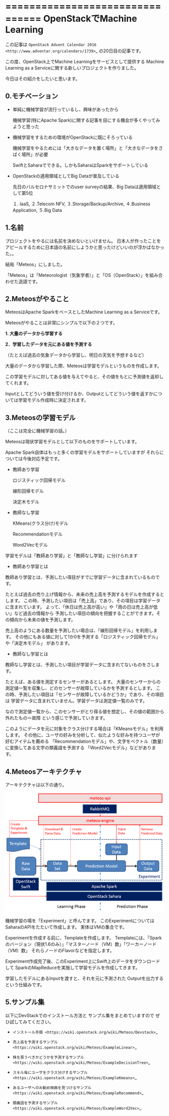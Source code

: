 ================================
OpenStackでMachine Learning
================================

この記事は
`OpenStack Advent Calendar 2016 <http://www.adventar.org/calendars/1739>`_
の20日目の記事です。

この度、OpenStack上でMachine Learningをサービスとして提供する
Machine Learning as a Serviceに関する新しいプロジェクトを作りました。

今日はその紹介をしたいと思います。

0.モチベーション
----------------

* 単純に機械学習が流行っているし、興味があったから

  機械学習(特にApache Spark)に関する記事を目にする機会が多くやってみようと思った

* 機械学習をするための環境がOpenStackに既にそろっている
  
  機械学習をやるためには「大きなデータを置く場所」と「大きなデータをさばく場所」が必要
 
  SwiftとSaharaでできる。しかもSaharaはSparkをサポートしている

* OpenStackの適用領域としてBig Dataが普及している

  先日のバルセロナサミットでのuser surveyの結果、Big Dataは適用領域として第5位
 
  １. IaaS, ２.Telecom NFV, ３.Storage/Backup/Archive, ４.Business Application, ５.Big Data

1.名前
--------

プロジェクトをやるには名前を決めないといけません。
日本人が作ったことをアピールするために日本語の名前にしようかと思ったけどいいのが浮かばなかった。。

結局「Meteos」にしました。

「Meteos」は「Meteorologist（気象学者）」と「OS（OpenStack）」を組み合わせた造語です。

2.Meteosがやること
------------------

MeteosはApache SparkをベースとしたMachine Learning as a Serviceです。

Meteosがやることは非常にシンプルで以下の２つです。

**1. 大量のデータから学習する**

**2．学習したデータを元にある値を予測する**

（たとえば過去の気象データから学習し、明日の天気を予想するなど）

大量のデータから学習した際、Meteosは学習モデルというものを作成します。

この学習モデルに対してある値を与えてやると、その値をもとに予測値を返却してくれます。

Inputとしてどういう値を受け付けるか、Outputとしてどういう値を返すかについては学習モデル作成時に決定されます。

3.Meteosの学習モデル
-------------------

（ここは完全に機械学習の話。）

Meteosは現状学習モデルとして以下のものをサポートしています。

Apache Spark自体はもっと多くの学習モデルをサポートしていますが
それらについては今後対応予定です。

* 教師あり学習

  ロジスティック回帰モデル
  
  線形回帰モデル
  
  決定木モデル

* 教師なし学習

  KMeans(クラス分け)モデル
  
  Recommendationモデル
  
  Word2Vecモデル

学習モデルは「教師あり学習」と「教師なし学習」に分けられます

* 教師あり学習とは

 教師あり学習とは、予測したい項目がすでに学習データに含まれているものです。

 たとえば過去の売り上げ情報から、未来の売上高を予測するモデルを作成するとします。
 この時、予測したい項目は「売上高」であり、その項目は学習データに含まれています。
 よって、「休日は売上高が高い」や「雨の日は売上高が低い」など過去の情報から
 予測したい項目の傾向を把握することができます。その傾向から未来の値を予測します。

 売上高のようにある数量を予測したい場合は、「線形回帰モデル」を利用します。
 その他にもある値に対して1か0を予測する「ロジスティック回帰モデル」や「決定木モデル」
 があります。

* 教師なし学習とは

 教師なし学習とは、予測したい項目が学習データに含まれてないものをさします。

 たとえば、ある値を測定するセンサーがあるとします。
 大量のセンサーからの測定値一覧を収集し、どのセンサーが故障しているかを予測するとします。
 この時、予測したい項目は「センサーが故障しているかどうか」であり、その項目は
 学習データに含まれていません。学習データは測定値一覧のみです。

 なので測定値一覧から、このセンサーがとり得る値を想定し、その値の範囲から外れたもの＝故障
 という感じで予測していきます。

 このようにデータを元に対象をクラス分けする場合は「KMeansモデル」を利用します。
 その他に、ユーザの好みを分析して、似たような好みを持つユーザが好むアイテムを薦める
 「Recommendationモデル」や、文字をベクトル（数量）に変換してある文字の類義語を予測する
 「Word2Vecモデル」などがあります。

4.Meteosアーキテクチャ
-----------------------

アーキテクチャは以下の通り。

![Architecture](http://raw.githubusercontent.com/guchi-hiro/wiki/master/Meteos-architecture.png)

機械学習の場を「Experiment」と呼んでます。
このExperimentについてはSaharaのAPIをたたいて作成します。
実体はVMの集合です。

Experimentを作成する前に、Templateを作成します。
Templateには、「Sparkのバージョン（現状1.6のみ）」「マスターノード（VM）数」「ワーカーノード（VM）数」
それらノードのFlavorなどを指定します。

Experiment作成完了後、このExperiment上にSwift上のデータをダウンロードして
SparkのMapReduceを実施して学習モデルを作成してきます。

学習したモデルにあるInputを渡すと、それを元に予測された
Outputを出力するという仕組みです。


5.サンプル集
-------------

以下にDevStackでのインストール方法と
サンプル集をまとめていますので
ぜひ試してみてください。

* `インストール手順 <https://wiki.openstack.org/wiki/Meteos/Devstack>`_

* `売上高を予測するサンプル <https://wiki.openstack.org/wiki/Meteos/ExampleLinear>`_

* `株を買うべきかどうかを予測するサンプル <https://wiki.openstack.org/wiki/Meteos/ExampleDecisionTree>`_

* `スキル毎にユーザをクラス分けするサンプル <https://wiki.openstack.org/wiki/Meteos/ExampleKmeans>`_

* `あるユーザへのお勧め映画を見つけるサンプル <https://wiki.openstack.org/wiki/Meteos/ExampleRecommend>`_

* `類義語を予測するサンプル <https://wiki.openstack.org/wiki/Meteos/ExampleWord2Vec>`_
